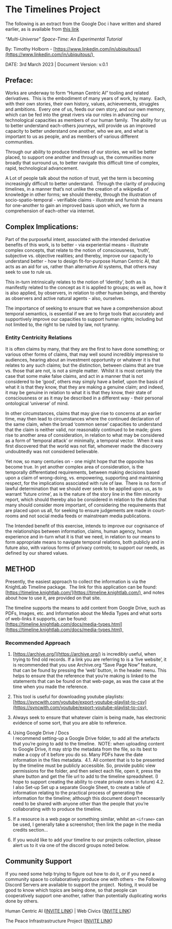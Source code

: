 # The Timelines Project

The following is an extract from the Google Doc i have written and shared earlier, as is available from [this link](https://docs.google.com/document/d/1Tsk1NMYOZMcFN5yUHmD5bJY50ycV5BwQKMB7Tkvnrp8/edit#heading=h.5l77ct9skq6)

*“Multi-Universe” Space-Time: An Experimental Tutorial*

By: Timothy Holborn - [https://www.linkedin.com/in/ubiquitous/](https://www.linkedin.com/in/ubiquitous/) 

DATE: 3rd March 2023 | Document Version: v.0.1 

## Preface:
Works are underway to form “Human Centric AI” tooling and related derivatives.  This is the embodiment of many years of work, by many.  Each, with their own stories, their own history, values, achievements, struggles and ambitions.  Every one of us, feeds our own story, and our own memory, which can be fed into the great rivers via our roles in advancing our technological capacities as members of our human family.  The ability for us to better understand each-others journeys, will provide us an improved capacity to better understand one another, who we are, and what is important to us as people, and as members of various different communities. 

Through our ability to produce timelines of our stories, we will be better placed, to support one another and through us, the communities more broadly that surround us, to better navigate this difficult time of complex, rapid, technological advancement.  

  

A Lot of people talk about the notion of trust, yet the term is becoming increasingly difficult to better understand.  Through the clarity of producing timelines, in a manner that’s not unlike the creation of a wikipedia of knowledge in other forms; we should thereby, through the illustration of socio-spatio-temporal - verifiable claims - illustrate and furnish the means for one-another to gain an improved basis upon which, we form a comprehension of each-other via internet.

## Complex Implications:
Part of the purposeful intent, associated with the intended derivative benefits of this work, is to better - via experiential means - illustrate complex concepts, that relate to the notion of consciousness, ‘truth’, subjective vs. objective realities; and thereby, improve our capacity to understand better - how to design fit-for-purpose Human Centric AI, that acts as an aid for us, rather than alternative AI systems, that others may seek to use to rule us.  

This in-turn intrinsically relates to the notion of ‘identity’, both as is manifestly related to the concept as it is applied to groups; as well as, how it is also applied, by observers, in relation to other human beings, and thereby as observers and active natural agents - also, ourselves.

The importance of seeking to ensure that we have a comprehension about temporal semantics, is essential if we are to forge tools that accurately and supportively improve our capacities to support human rights; including but not limited to, the right to be ruled by law, not tyranny.

### Entity Centricity Relations

It is often claims by many, that they are the first to have done something; or various other forms of claims, that may well sound incredibly impressive to audiences, hearing about an investment opportunity or whatever it is that relates to any such claims; but the distinction, between claims that are true vs. those that are not, is not a simple matter.  Whilst it is most certainly the case that some make false claims, and act in a manner that is not considered to be ‘good’, others may simply have a belief, upon the basis of what it is that they know, that they are making a genuine claim; and indeed, it may be genuine in relation to what it is that they know, their state of consciousness or as it may be described in a different way - their personal ontological ‘universe’ of mind.  

In other circumstances, claims that may give rise to concerns at an earlier time, may then lead to circumstances where the continued declaration of the same claim, when the broad ‘common sense’ capacities to understand that the claim is neither valid, nor reasonably continued to be made; gives rise to another area of consideration, in relation to what may be considered as a form of ‘temporal attack’ or minimally, a temporal vector.  When it was first discovered that the world was not flat, whomever made the discovery undoubtedly was not considered believable. 

Yet now, so many centuries on - one might hope that the opposite has become true.
In yet another complex area of consideration, is the temporally differentiated requirements, between making decisions based upon a claim of wrong-doing, vs. empowering, supporting and maintaining respect, for the implications associated with rule of law.  There is no form of lawful determination that we should ever seek to be applied upon us, as to warrant ‘future crime’, as is the nature of the story line in the film minority report, which should thereby also be considered in relation to the duties that many should consider more important, of considering the requirements that are placed upon us all, for seeking to ensure judgements are made in court-rooms and not social media feeds or mainstream media publications. 

The Intended benefit of this exercise, intends to improve our cognisance of the relationships between information, claims, human agency, human experience and in-turn what it is that we need, in relation to our means to form appropriate means to navigate temporal relations, both publicly and in future also, with various forms of privacy controls; to support our needs, as defined by our shared values. 

## METHOD
Presently, the easiest approach to collect the information is via the KnightLab Timeline package.  The link for this application can be found: [https://timeline.knightlab.com/](https://timeline.knightlab.com/)  and notes about how to use it, are provided on that site.

The timeline supports the means to add content from Google Drive, such as PDFs, Images, etc. and Information about the Media Types and what sorts of web-links it supports, can be found: [https://timeline.knightlab.com/docs/media-types.html](https://timeline.knightlab.com/docs/media-types.html) 

### Recommended Approach

1.  [https://archive.org/](https://archive.org/) is incredibly useful, when trying to find old records. If a link you are referring to is a ‘live website’, it is recommended that you use Archive.org “Save Page Now” feature, that can be found by pressing the ‘web’ button, in the header menu. This helps to ensure that the reference that you’re making is linked to the statements that can be found on that web-page, as was the case at the time when you made the reference.
    
2.  This tool is useful for downloading youtube playlists: [https://syncwith.com/youtube/export-youtube-playlist-to-csv](https://syncwith.com/youtube/export-youtube-playlist-to-csv) 
    
3.  Always seek to ensure that whatever claim is being made, has electronic evidence of some sort, that you are able to reference. 
    
4.  Using Google Drive / Docs  
    I recommend setting-up a Google Drive folder, to add all the artefacts that you’re going to add to the timeline.  NOTE: when uploading content to Google Drive, it may strip the metadata from the file, so its best to make a copy of it before you do so. Many PDFs have the date information in the files metadata. 
    4.1.  All content that is to be presented by the timeline must be publicly accessible. So, provide public view permissions for the folder, and then select each file, open it, press the share button and get the file url to add to the timeline spreadsheet.
      (I hope to support creating the ability to create private ones in future)
    4.2.  I also Set-up Set up a separate Google Sheet, to create a table of information relating to the practical process of generating the information for the timeline; although this document doesn’t necessarily need to be shared with anyone other than the people that you’re collaborating with to produce the timeline. 
5.   If a resource is a web page or something similar, whilst an ``<iframe>`` can be used, I generally take a screenshot; then link the page in the media credits section...  
    
6. If you would like to add your timeline to our projects collection, please alert us to it via one of the discord groups noted below.

## Community Support
If you need some help trying to figure out how to do it, or if you need a community space to collaboratively produce one with others - the Following Discord Servers are available to support the project.  Noting, it would be good to know which topics are being done, so that people can cooperatively support one-another, rather than potentially duplicating works done by others.

Human Centric AI ([INVITE LINK](https://discord.gg/6TnTZeb8NX)) | Web Civics ([INVITE LINK](https://discord.gg/HX7W4gY45N))  

The Peace Infrastrastructure Project ([INVITE LINK](https://discord.gg/SvnGBkXXzF))